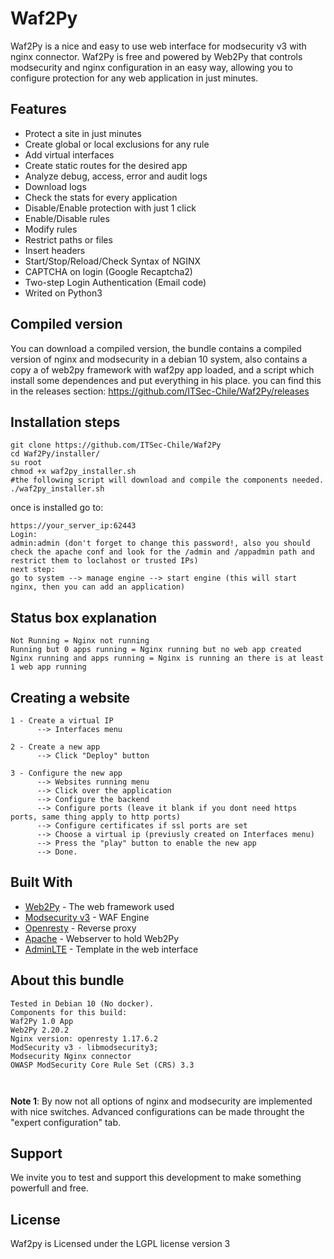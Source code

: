 
# Waf2Py

Waf2Py is a nice and easy to use web interface for modsecurity v3 with nginx connector. Waf2Py is free and powered by Web2Py that controls modsecurity and nginx configuration in an easy way, allowing you to configure protection for any web application in just minutes.

## Features

- Protect a site in just minutes
- Create global or local exclusions for any rule
- Add virtual interfaces
- Create static routes for the desired app
- Analyze debug, access, error and audit logs
- Download logs
- Check the stats for every application
- Disable/Enable protection with just 1 click
- Enable/Disable rules
- Modify rules
- Restrict paths or files
- Insert headers
- Start/Stop/Reload/Check Syntax of NGINX
- CAPTCHA on login (Google Recaptcha2)
- Two-step Login Authentication (Email code)
- Writed on Python3


## Compiled version
You can download a compiled version, the bundle contains a compiled version of nginx and modsecurity in a debian 10 system, also contains a copy a of web2py framework with waf2py app loaded, and a script which install some dependences and put everything in his place.
you can find this in the releases section: https://github.com/ITSec-Chile/Waf2Py/releases



## Installation steps


```
git clone https://github.com/ITSec-Chile/Waf2Py
cd Waf2Py/installer/
su root
chmod +x waf2py_installer.sh
#the following script will download and compile the components needed.
./waf2py_installer.sh
```



once is installed go to:
```
https://your_server_ip:62443
Login:
admin:admin (don't forget to change this password!, also you should check the apache conf and look for the /admin and /appadmin path and restrict them to loclahost or trusted IPs)
next step:
go to system --> manage engine --> start engine (this will start nginx, then you can add an application)
```

## Status box explanation
```
Not Running = Nginx not running
Running but 0 apps running = Nginx running but no web app created
Nginx running and apps running = Nginx is running an there is at least 1 web app running
```

## Creating a website
```
1 - Create a virtual IP
      --> Interfaces menu

2 - Create a new app
      --> Click "Deploy" button

3 - Configure the new app
      --> Websites running menu
      --> Click over the application
      --> Configure the backend
      --> Configure ports (leave it blank if you dont need https ports, same thing apply to http ports)
      --> Configure certificates if ssl ports are set
      --> Choose a virtual ip (previusly created on Interfaces menu)
      --> Press the "play" button to enable the new app
      --> Done.
```

## Built With

* [Web2Py](http://www.web2py.com/) - The web framework used
* [Modsecurity v3](https://www.modsecurity.org/) - WAF Engine
* [Openresty](https://openresty.org/) - Reverse proxy
* [Apache](https://httpd.apache.org/) - Webserver to hold Web2Py
* [AdminLTE](https://adminlte.io/) - Template in the web interface


## About this bundle
```
Tested in Debian 10 (No docker).
Components for this build:
Waf2Py 1.0 App
Web2Py 2.20.2
Nginx version: openresty 1.17.6.2
ModSecurity v3 - libmodsecurity3;
Modsecurity Nginx connector   
OWASP ModSecurity Core Rule Set (CRS) 3.3



```

<b>Note 1</b>: By now not all options of nginx and modsecurity are implemented with nice switches. Advanced configurations can be made throught the "expert configuration" tab.



## Support
We invite you to test and support this development to make something powerfull and free.

## License

Waf2py is Licensed under the LGPL license version 3


